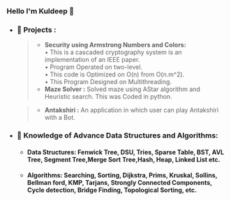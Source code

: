 ### Hello I'm Kuldeep 👋

- ### 🔭 Projects :   
    >- **Security using Armstrong Numbers and Colors:**  
        •	This is a cascaded cryptography system is an implementation of an IEEE paper.  
        •	Program Operated on two-level.  
        •	This code is Optimized on O(n) from O(n.m^2).  
        •	This Program Designed on Multithreading.
    >- **Maze Solver :** Solved maze using AStar algorithm and Heuristic search. This was Coded in python.

    >- **Antakshiri :**   An application in which user can play  Antakshiri with a Bot.

- ### 🌱 Knowledge of Advance Data Structures and Algorithms:
    - #### Data Structures: Fenwick Tree, DSU, Tries, Sparse Table, BST, AVL Tree, Segment Tree,Merge Sort Tree,Hash, Heap, Linked List etc.
    - #### Algorithms: Searching, Sorting, Dijkstra, Prims, Kruskal, Sollins, Bellman ford, KMP, Tarjans, Strongly Connected Components, Cycle detection, Bridge Finding, Topological Sorting, etc.
